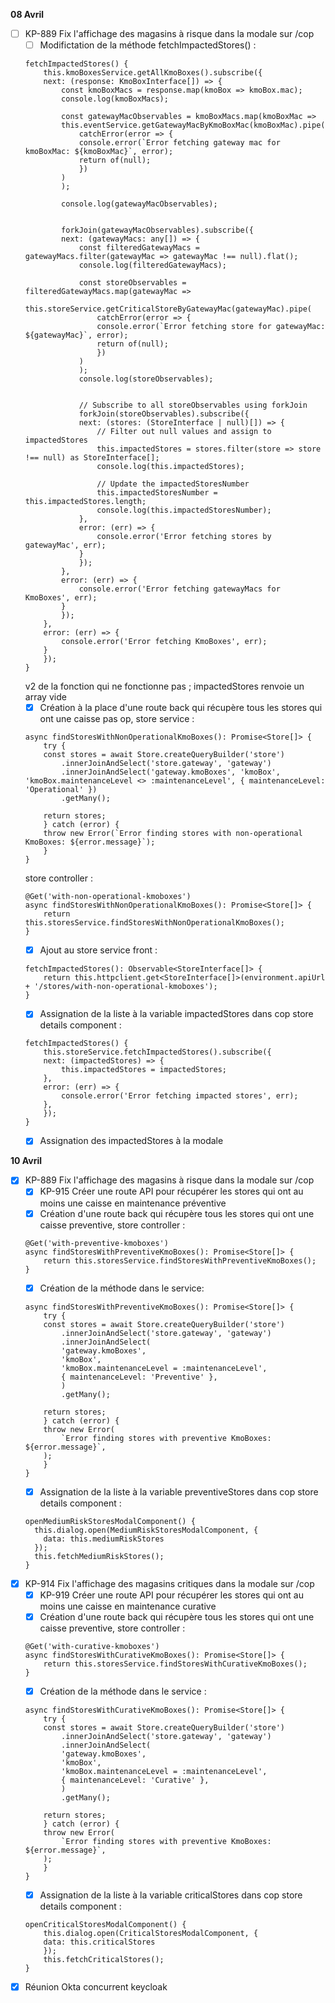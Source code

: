 **08 Avril**
- [ ] KP-889 Fix l'affichage des magasins à risque dans la modale sur /cop
    - [ ] Modifictation de la méthode fetchImpactedStores() : 
    ```
    fetchImpactedStores() {
        this.kmoBoxesService.getAllKmoBoxes().subscribe({
        next: (response: KmoBoxInterface[]) => {
            const kmoBoxMacs = response.map(kmoBox => kmoBox.mac);
            console.log(kmoBoxMacs);
            
            const gatewayMacObservables = kmoBoxMacs.map(kmoBoxMac =>
            this.eventService.getGatewayMacByKmoBoxMac(kmoBoxMac).pipe(
                catchError(error => {
                console.error(`Error fetching gateway mac for kmoBoxMac: ${kmoBoxMac}`, error);
                return of(null);
                })
            )
            );

            console.log(gatewayMacObservables);
            

            forkJoin(gatewayMacObservables).subscribe({
            next: (gatewayMacs: any[]) => {
                const filteredGatewayMacs = gatewayMacs.filter(gatewayMac => gatewayMac !== null).flat();
                console.log(filteredGatewayMacs);
                
                const storeObservables = filteredGatewayMacs.map(gatewayMac =>
                this.storeService.getCriticalStoreByGatewayMac(gatewayMac).pipe(
                    catchError(error => {
                    console.error(`Error fetching store for gatewayMac: ${gatewayMac}`, error);
                    return of(null);
                    })
                )
                );
                console.log(storeObservables);
                
                    
                // Subscribe to all storeObservables using forkJoin
                forkJoin(storeObservables).subscribe({
                next: (stores: (StoreInterface | null)[]) => {
                    // Filter out null values and assign to impactedStores
                    this.impactedStores = stores.filter(store => store !== null) as StoreInterface[];
                    console.log(this.impactedStores);
                    
                    // Update the impactedStoresNumber
                    this.impactedStoresNumber = this.impactedStores.length;
                    console.log(this.impactedStoresNumber);
                },
                error: (err) => {
                    console.error('Error fetching stores by gatewayMac', err);
                }
                });
            },
            error: (err) => {
                console.error('Error fetching gatewayMacs for KmoBoxes', err);
            }
            });
        },
        error: (err) => {
            console.error('Error fetching KmoBoxes', err);
        }
        });
    } 
    ```
    v2 de la fonction qui ne fonctionne pas ; impactedStores renvoie un array vide
    - [x] Création à la place d'une route back qui récupère tous les stores qui ont une caisse pas op, store service : 
    ```
    async findStoresWithNonOperationalKmoBoxes(): Promise<Store[]> {
        try {
        const stores = await Store.createQueryBuilder('store')
            .innerJoinAndSelect('store.gateway', 'gateway')
            .innerJoinAndSelect('gateway.kmoBoxes', 'kmoBox', 'kmoBox.maintenanceLevel <> :maintenanceLevel', { maintenanceLevel: 'Operational' })
            .getMany();

        return stores;
        } catch (error) {
        throw new Error(`Error finding stores with non-operational KmoBoxes: ${error.message}`);
        }
    }
    ```
    store controller : 
    ```
    @Get('with-non-operational-kmoboxes')
    async findStoresWithNonOperationalKmoBoxes(): Promise<Store[]> {
        return this.storesService.findStoresWithNonOperationalKmoBoxes();
    }
    ```
    - [x] Ajout au store service front : 
    ```
    fetchImpactedStores(): Observable<StoreInterface[]> {
        return this.httpclient.get<StoreInterface[]>(environment.apiUrl + '/stores/with-non-operational-kmoboxes');
    }
    ```
    - [x] Assignation de la liste à la variable impactedStores dans cop store details component : 
    ```
    fetchImpactedStores() {
        this.storeService.fetchImpactedStores().subscribe({
        next: (impactedStores) => {
            this.impactedStores = impactedStores;        
        },
        error: (err) => {
            console.error('Error fetching impacted stores', err);
        },
        });
    } 
    ```
    - [x] Assignation des impactedStores à la modale


**10 Avril**
- [x] KP-889 Fix l'affichage des magasins à risque dans la modale sur /cop
    - [x] KP-915 Créer une route API pour récupérer les stores qui ont au moins une caisse en maintenance préventive
    - [x] Création d'une route back qui récupère tous les stores qui ont une caisse preventive, store controller : 
    ```
    @Get('with-preventive-kmoboxes')
    async findStoresWithPreventiveKmoBoxes(): Promise<Store[]> {
        return this.storesService.findStoresWithPreventiveKmoBoxes();
    }
    ```
    - [x] Création de la méthode dans le service: 
    ```
    async findStoresWithPreventiveKmoBoxes(): Promise<Store[]> {
        try {
        const stores = await Store.createQueryBuilder('store')
            .innerJoinAndSelect('store.gateway', 'gateway')
            .innerJoinAndSelect(
            'gateway.kmoBoxes',
            'kmoBox',
            'kmoBox.maintenanceLevel = :maintenanceLevel',
            { maintenanceLevel: 'Preventive' },
            )
            .getMany();

        return stores;
        } catch (error) {
        throw new Error(
            `Error finding stores with preventive KmoBoxes: ${error.message}`,
        );
        }
    }
    ```
    - [x] Assignation de la liste à la variable preventiveStores dans cop store details component : 
    ```
    openMediumRiskStoresModalComponent() {
      this.dialog.open(MediumRiskStoresModalComponent, {
        data: this.mediumRiskStores
      });
      this.fetchMediumRiskStores();
    }
    ```
- [x] KP-914 Fix l'affichage des magasins critiques dans la modale sur /cop
    - [x] KP-919 Créer une route API pour récupérer les stores qui ont au moins une caisse en maintenance curative
    - [x] Création d'une route back qui récupère tous les stores qui ont une caisse preventive, store controller : 
    ```
    @Get('with-curative-kmoboxes')
    async findStoresWithCurativeKmoBoxes(): Promise<Store[]> {
        return this.storesService.findStoresWithCurativeKmoBoxes();
    }
    ```
    - [x] Création de la méthode dans le service : 
    ```
    async findStoresWithCurativeKmoBoxes(): Promise<Store[]> {
        try {
        const stores = await Store.createQueryBuilder('store')
            .innerJoinAndSelect('store.gateway', 'gateway')
            .innerJoinAndSelect(
            'gateway.kmoBoxes',
            'kmoBox',
            'kmoBox.maintenanceLevel = :maintenanceLevel',
            { maintenanceLevel: 'Curative' },
            )
            .getMany();

        return stores;
        } catch (error) {
        throw new Error(
            `Error finding stores with preventive KmoBoxes: ${error.message}`,
        );
        }
    }
    ```
    - [x] Assignation de la liste à la variable criticalStores dans cop store details component : 
    ```
    openCriticalStoresModalComponent() {
        this.dialog.open(CriticalStoresModalComponent, {
        data: this.criticalStores
        });
        this.fetchCriticalStores();
    }
    ```
- [x] Réunion Okta concurrent keycloak